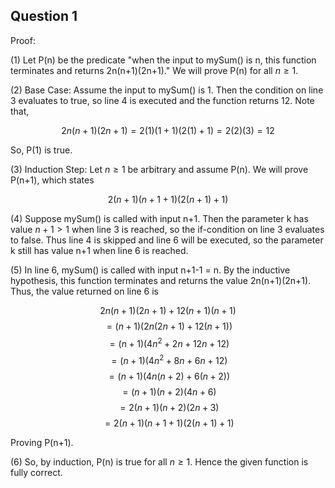 ## Question 1
Proof:

(1) Let P(n) be the predicate "when the input to mySum() is n, this function terminates and returns 2n(n+1)(2n+1)." We will prove P(n) for all $n \geq 1$.

(2) Base Case: Assume the input to mySum() is 1. Then the condition on line 3 evaluates to true, so line 4 is executed and the function returns 12. Note that, 

$$2n(n+1)(2n+1) = 2(1)(1+1)(2(1)+1) = 2(2)(3) = 12$$

So, P(1) is true.

(3) Induction Step: Let $n \geq 1$ be arbitrary and assume P(n). We will prove P(n+1), which states

$$2(n+1)(n+1+1)(2(n+1)+1)$$

(4) Suppose mySum() is called with input n+1. Then the parameter k has value $n+1 > 1$ when line 3 is reached, so the if-condition on line 3 evaluates to false. Thus line 4 is skipped and line 6 will be executed, so the parameter k still has value n+1 when line 6 is reached.

(5) In line 6, mySum() is called with input n+1-1 = n. By the inductive hypothesis, this function terminates and returns the value 2n(n+1)(2n+1). Thus, the value returned on line 6 is 

$$2n(n+1)(2n+1) + 12(n+1)(n+1)$$
$$=(n+1)(2n(2n+1) + 12(n+1))$$
$$=(n+1)(4n^2 + 2n + 12n + 12)$$
$$=(n+1)(4n^2 + 8n + 6n + 12)$$
$$=(n+1)(4n(n+2) + 6(n+2))$$
$$=(n+1)(n+2)(4n+6)$$
$$=2(n+1)(n+2)(2n+3)$$
$$=2(n+1)(n+1+1)(2(n+1)+1)$$

Proving P(n+1).

(6) So, by induction, P(n) is true for all $n \geq 1$. Hence the given function is fully correct.
